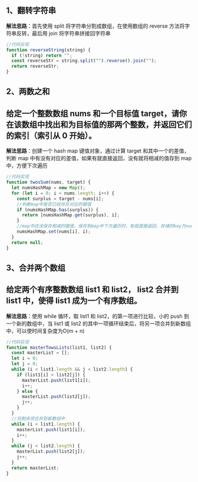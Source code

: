 ## 1、翻转字符串

**解法思路**：首先使用 split 将字符串分割成数组，在使用数组的 reverse 方法将字符串反转，最后用 join 将字符串拼接回字符串

```javascript
//代码实现
function reverseString(string) {
  if (!string) return "";
  const reverseStr = string.split("").reverse().join("");
  return reverseStr;
}
```

## 2、两数之和

## 给定一个整数数组 nums 和一个目标值 target，请你在该数组中找出和为目标值的那两个整数，并返回它们的索引（索引从 0 开始）。

**解法思路**：创建一个 hash map 键值对象，通过计算 target 和其中一个的差值，判断 map 中有没有对应的差值，如果有就直接返回，没有就将相减的值存到 map 中，方便下次遍历

```javascript
//代码实现
function twosSum(nums, target) {
  let numsHashMap = new Map();
  for (let i = 0; i < nums.length; i++) {
    const surplus = target - nums[i];
    //判断map中是否已经存在对应的键值
    if (numsHashMap.has(surplus)) {
      return [numsHashMap.get(surplus), i];
    }
    //map中还没保存相减的键值，保存到map中下次遍历时，有就直接返回，存储的key为nums的值，而不是nums的索引
    numsHashMap.set(nums[i], i);
  }
  return null;
}
```

## 3、合并两个数组

## 给定两个有序整数数组 list1 和 list2， list2 合并到 list1 中，使得 list1 成为一个有序数组。

**解法思路**：使用 while 循环，取 list1 和 list2，的第一项进行比较，小的 push 到一个新的数组中，当 list1 或 list2 的其中一项循环结束后，将另一项合并到新数组中，可以使时间复杂度为O(m + n)

```javascript
//代码实现
function masterTowsLists(list1, list2) {
  const masterList = [];
  let i = 0;
  let j = 0;
  while (i < list1.length && j < list2.length) {
    if (list1[i] < list2[j]) {
      masterList.push(list1[i]);
      i++;
    } else {
      masterList.push(list2[j]);
      j++;
    }
  }
  //将剩余项合并到新数组中
  while (i < list1.length) {
    masterList.push(list1[i]);
    i++;
  }
  while (j < list2.length) {
    masterList.push(list2[j]);
    j++;
  }
  return masterList;
}
```

